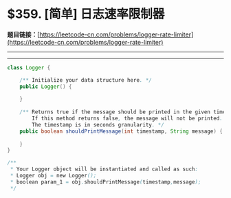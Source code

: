 # $359. [简单] 日志速率限制器

**题目链接：**[https://leetcode-cn.com/problems/logger-rate-limiter](https://leetcode-cn.com/problems/logger-rate-limiter)

---

<Cards card="leetcode_359_logger-rate-limiter"></Cards>

---

```java
class Logger {

    /** Initialize your data structure here. */
    public Logger() {
        
    }
    
    /** Returns true if the message should be printed in the given timestamp, otherwise returns false.
        If this method returns false, the message will not be printed.
        The timestamp is in seconds granularity. */
    public boolean shouldPrintMessage(int timestamp, String message) {
        
    }
}

/**
 * Your Logger object will be instantiated and called as such:
 * Logger obj = new Logger();
 * boolean param_1 = obj.shouldPrintMessage(timestamp,message);
 */
```